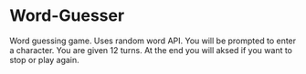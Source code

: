 # Word-Guesser
Word guessing game.
Uses random word API.
You will be prompted to enter a character.
You are given 12 turns.
At the end you will aksed if you want to stop or play again.
